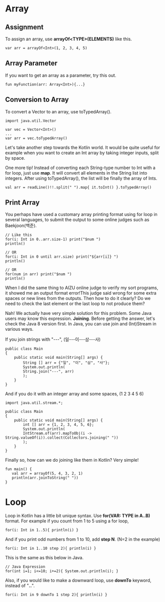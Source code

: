 # Array
## Assignment
To assign an array, use **arrayOf\<TYPE\>(ELEMENTS)** like this.

    var arr = arrayOf<Int>(1, 2, 3, 4, 5)

## Array Parameter
If you want to get an array as a parameter, try this out.
  
    fun myFunction(arr: Array<Int>){...}

## Conversion to Array

To convert a Vector to an array, use toTypedArray().

    import java.util.Vector
    
    var vec = Vector<Int>()
    ...
    var arr = vec.toTypedArray()
    
Let's take another step towards the Kotlin world. It would be quite useful for example when you want to create an Int array by taking integer inputs, split by space.

One more tip! Instead of converting each String-type number to Int with a for loop, just use **map**. It will convert all elements in the String list into integers. After using toTypedArray(), the list will be finally the array of Ints.

    val arr = readLine()!!.split(" ").map{ it.toInt() }.toTypedArray()

## Print Array
You perhaps have used a customary array printing format using for loop in several languages, to submit the output to some online judges such as Baekjoon(백준).

    // Like this
    for(i: Int in 0..arr.size-1) print("$num ")
    println()
    
    // OR
    for(i: Int in 0 until arr.size) print("${arr[i]} ")
    println()
    
    // OR
    for(num in arr) print("$num ")
    println()

When I did the same thing to AIZU online judge to verify my sort programs, it showed me an output format error!This judge said wrong for some extra spaces or new lines from the outputs. Then how to do it clearly? Do we need to check the last element or the last loop to not produce them?

Nah! We actually have very simple solution for this problem. Some Java users may know this expression. **Joining**. Before getting the answer, let's check the Java 8 version first. In Java, you can use join and (Int)Stream in various ways.

If you join strings with "---", (일---이---삼---사)

    public class Main
    {
        public static void main(String[] args) {
            String [] arr = {"일", "이", "삼", "사"};
            System.out.println(
            String.join("---", arr)
            );
        }
    }

And if you do it with an integer array and some spaces, (1 2 3 4 5 6)

    import java.util.stream.*;

    public class Main
    {
        public static void main(String[] args) {
            int [] arr = {1, 2, 3, 4, 5, 6};
            System.out.println(
            IntStream.of(arr).mapToObj(i -> String.valueOf(i)).collect(Collectors.joining(" "))
            );
        }
    }

Finally so, how can we do joining like them in Kotlin? Very simple!

    fun main() { 
       val arr = arrayOf(5, 4, 3, 2, 1)
       println(arr.joinToString(" "))
    }

# Loop
Loop in Kotlin has a little bit unique syntax. Use **for(VAR: TYPE in A..B)** format. For example if you count from 1 to 5 using a for loop,

    for(i: Int in 1..5){ println(i) }
    
And if you print odd numbers from 1 to 10, add **step N**. (N=2 in the example)

    for(i: Int in 1..10 step 2){ println(i) }

This is the same as this below in Java.

    // Java Expression
    for(int i=1; i<=10; i+=2){ System.out.println(i); }
    
Also, if you would like to make a downward loop, use **downTo** keyword, instead of "**..**".

    for(i: Int in 9 downTo 1 step 2){ println(i) }
